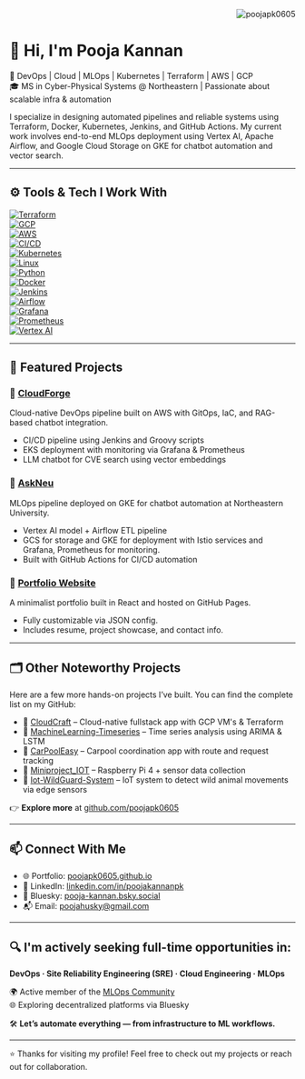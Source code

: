 <!-- GitHub Profile Views -->
<p align="right">
  <img src="https://komarev.com/ghpvc/?username=poojapk0605&label=Profile%20Views&color=0e75b6&style=flat" alt="poojapk0605" />
</p>

# 👋 Hi, I'm Pooja Kannan

🚀 DevOps | Cloud | MLOps | Kubernetes | Terraform | AWS | GCP  
🎓 MS in Cyber-Physical Systems @ Northeastern | Passionate about scalable infra & automation

I specialize in designing automated pipelines and reliable systems using Terraform, Docker, Kubernetes, Jenkins, and GitHub Actions. My current work involves end-to-end MLOps deployment using Vertex AI, Apache Airflow, and Google Cloud Storage on GKE for chatbot automation and vector search.

---

## ⚙️ Tools & Tech I Work With

[![Terraform](https://img.shields.io/badge/IaC-Terraform-blue?logo=terraform)](https://www.terraform.io)  
[![GCP](https://img.shields.io/badge/Cloud-GCP-orange?logo=googlecloud)](https://cloud.google.com)  
[![AWS](https://img.shields.io/badge/Cloud-AWS-yellow?logo=amazonaws)](https://aws.amazon.com)  
[![CI/CD](https://img.shields.io/badge/CI%2FCD-GitHub%20Actions-green?logo=githubactions)](https://github.com/features/actions)  
[![Kubernetes](https://img.shields.io/badge/Orchestration-Kubernetes-blue?logo=kubernetes)](https://kubernetes.io)  
[![Linux](https://img.shields.io/badge/System-Linux-black?logo=linux)](https://www.kernel.org)  
[![Python](https://img.shields.io/badge/Scripting-Python-yellow?logo=python)](https://www.python.org)  
[![Docker](https://img.shields.io/badge/Container-Docker-blue?logo=docker)](https://www.docker.com)  
[![Jenkins](https://img.shields.io/badge/Automation-Jenkins-red?logo=jenkins)](https://www.jenkins.io)  
[![Airflow](https://img.shields.io/badge/Workflow-Airflow-3aa0cf?logo=apacheairflow)](https://airflow.apache.org)  
[![Grafana](https://img.shields.io/badge/Monitoring-Grafana-f46800?logo=grafana)](https://grafana.com)  
[![Prometheus](https://img.shields.io/badge/Monitoring-Prometheus-e6522c?logo=prometheus)](https://prometheus.io)  
[![Vertex AI](https://img.shields.io/badge/MLOps-Vertex%20AI-brightgreen)](https://cloud.google.com/vertex-ai)

---

## 📌 Featured Projects

### 🔹 [CloudForge](https://github.com/orgs/cloud-forge-advance-cloud/repositories)  
Cloud-native DevOps pipeline built on AWS with GitOps, IaC, and RAG-based chatbot integration.
- CI/CD pipeline using Jenkins and Groovy scripts  
- EKS deployment with monitoring via Grafana & Prometheus  
- LLM chatbot for CVE search using vector embeddings

### 🔹 [AskNeu]( https://github.com/poojapk0605/AskNEU) 
MLOps pipeline deployed on GKE for chatbot automation at Northeastern University.
- Vertex AI model + Airflow ETL pipeline  
- GCS for storage and GKE for deployment with Istio services and Grafana, Prometheus for monitoring.
- Built with GitHub Actions for CI/CD automation

### 🔹 [Portfolio Website](https://poojapk0605.github.io/)  
A minimalist portfolio built in React and hosted on GitHub Pages.
- Fully customizable via JSON config.
- Includes resume, project showcase, and contact info.

---

## 🗂️ Other Noteworthy Projects

Here are a few more hands-on projects I’ve built. You can find the complete list on my GitHub:

- 🔸 [CloudCraft](https://github.com/orgs/cloud-craft-project-fullstack/repositories) – Cloud-native fullstack app with GCP VM's & Terraform  
- 🔸 [MachineLearning-Timeseries](https://github.com/poojapk0605/MachineLearning-Timeseries) – Time series analysis using ARIMA & LSTM  
- 🔸 [CarPoolEasy](https://github.com/poojapk0605/CarPoolEasy) – Carpool coordination app with route and request tracking  
- 🔸 [Miniproject_IOT](https://github.com/poojapk0605/Miniproject_IOT) – Raspberry Pi 4 + sensor data collection  
- 🔸 [Iot-WildGuard-System](https://github.com/poojapk0605/Iot-WildGuard-System) – IoT system to detect wild animal movements via edge sensors  

👉 **Explore more** at [github.com/poojapk0605](https://github.com/poojapk0605)

---

## 📫 Connect With Me

- 🌐 Portfolio: [poojapk0605.github.io](https://poojapk0605.github.io/)
- 💼 LinkedIn: [linkedin.com/in/poojakannanpk](https://www.linkedin.com/in/poojakannanpk/)
- 🧵 Bluesky: [pooja-kannan.bsky.social](https://bsky.app/profile/pooja-kannan.bsky.social)
- 📬 Email: poojahusky@gmail.com

---

## 🔍 I'm actively seeking full-time opportunities in:  
**DevOps · Site Reliability Engineering (SRE) · Cloud Engineering · MLOps**

🌍 Active member of the [MLOps Community](https://mlops.community/)  
🌐 Exploring decentralized platforms via Bluesky  

🛠️ **Let’s automate everything — from infrastructure to ML workflows.**

---

⭐️ Thanks for visiting my profile! Feel free to check out my projects or reach out for collaboration.
